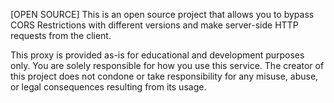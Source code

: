 [OPEN SOURCE] This is an open source project that allows you to bypass CORS Restrictions with different versions and make server-side HTTP requests from the client.

This proxy is provided as-is for 
educational and development purposes only. You are solely responsible for how you use this service. The creator of this project does not condone or take responsibility for any misuse, abuse, or legal consequences resulting from its usage.
